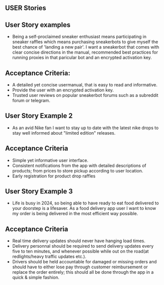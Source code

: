## USER Stories

## User Story examples

* Being a self-proclaimed sneaker enthusiast means participating in sneaker raffles which means purchasing sneakerbots to give myself the best chance of 'landing a new pair'. I want a sneakerbot that comes with clear concise directions in the manual, recommended best practices for running proxies in that paricular bot and an encrypted activation key.

## Acceptance Criteria: 

*  A detailed yet concise usermanual, that is easy to read and informative. 
*  Provide the user with an encrypted activation key.
*  Trusted user reviews on popular sneakerbot forums such as a subreddit forum or telegram.

## User Story Example 2

*  As an avid Nike fan I want to stay up to date with the latest nike drops to stay well informed about "limited edition" releases.

## Acceptance Criteria

* Simple yet informative user interface.
* Consistent notifications from the app with detailed descriptions of products; from prices to store pickup according to user location.
* Early registration for product drop raffles

## User Story Example 3 

* Life is busy in 2024, so being able to have ready to eat food delivered to your doorstep is a lifesaver. As a food delivery app user I want to know my order is being delivered in the most efficient way possible.

## Acceptance Criteria 

*  Real time delivery updates should never have hanging load times.
*  Delivery personnal should be required to send delivery updates every five to ten minutes, and whenever possible while out on the road(at redlights/heavy traffic updates etc.).
*  Drivers should be held accountable for damaged or missing orders and should have to either lose pay through customer reimbursement or replace the order entirely; this should all be done through the app in a quick & simple fashion.  
